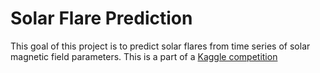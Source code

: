 # Solar Flare Prediction

This goal of this project is to predict solar flares from time series of solar magnetic field parameters. 
This is a part of a [Kaggle competition](http://dmlab.cs.gsu.edu/bigdata19/flare-comp/index.html)


